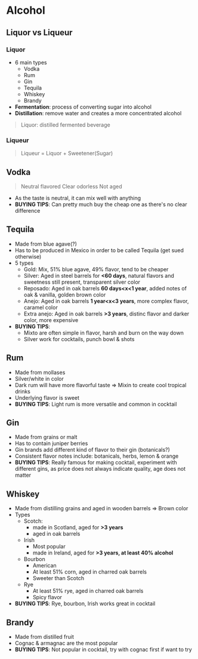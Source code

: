 # Alcohol
## Liquor vs Liqueur
### Liquor
- 6 main types
	- Vodka 
	- Rum
	- Gin
	- Tequila
	- Whiskey
	- Brandy
- **Fermentation**: process of converting sugar into alcohol
- **Distillation**: remove water and creates a more concentrated alcohol
> Liquor: distilled fermented beverage

### Liqueur
> Liqueur = Liquor + Sweetener(Sugar)

## Vodka
> Neutral flavored
> Clear odorless
> Not aged
- As the taste is neutral, it can mix well with anything
- **BUYING TIPS**: Can pretty much buy the cheap one as there's no clear difference

## Tequila
- Made from blue agave(?)
- Has to be produced in Mexico in order to be called Tequila (get sued otherwise)
- 5 types
	- Gold: Mix, 51% blue agave, 49% flavor, tend to be cheaper
	- Silver: Aged in steel barrels for **<60 days**, natural flavors and sweetness still present, transparent silver color
	- Reposado: Aged in oak barrels **60 days<x<1 year**, added notes of oak & vanilla, golden brown color
	- Anejo: Aged in oak barrels **1 year<x<3 years**, more complex flavor, caramel color
	- Extra anejo: Aged in oak barrels **>3 years**, distinc flavor and darker color, more expensive
-  **BUYING TIPS**: 
	- Mixto are often simple in flavor, harsh and burn on the way down
	- Silver work for cocktails, punch bowl & shots

## Rum
- Made from mollases
- Silver/white in color
- Dark rum will have more flavorful taste => Mixin to create cool tropical drinks
- Underlying flavor is sweet
- **BUYING TIPS**: Light rum is more versatile and common in cocktail

## Gin 
- Made from grains or malt
- Has to contain juniper berries
- Gin brands add different kind of flavor to their gin (botanicals?)
- Consistent flavor notes include: botanicals, herbs, lemon & orange
- **BUYING TIPS**: Really famous for making cocktail, experiment with different gins, as price does not always indicate quality, age does not matter

## Whiskey
- Made from distilling grains and aged in wooden barrels => Brown color
- Types
	- Scotch: 
		- made in Scotland, aged for **>3 years**
		- aged in oak barrels
	- Irish
		- Most popular
		- made in Ireland, aged for **>3 years, at least 40% alcohol**
	- Bourbon
		- American
		- At least 51% corn, aged in charred oak barrels 
		- Sweeter than Scotch
	- Rye
		- At least 51% rye, aged in charred oak barrels
		- Spicy flavor 
- **BUYING TIPS**: Rye, bourbon, Irish works great in cocktail 

## Brandy
- Made from distilled fruit
- Cognac & armagnac are the most popular 
- **BUYING TIPS**: Not popular in cocktail, try with cognac first if want to try